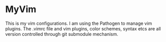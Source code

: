 # MyVim
This is my vim configurations. I am using the Pathogen to manage vim plugins. The .vimrc file and vim plugins, color schemes, syntax etcs are all version controlled through git submodule mechanism.
